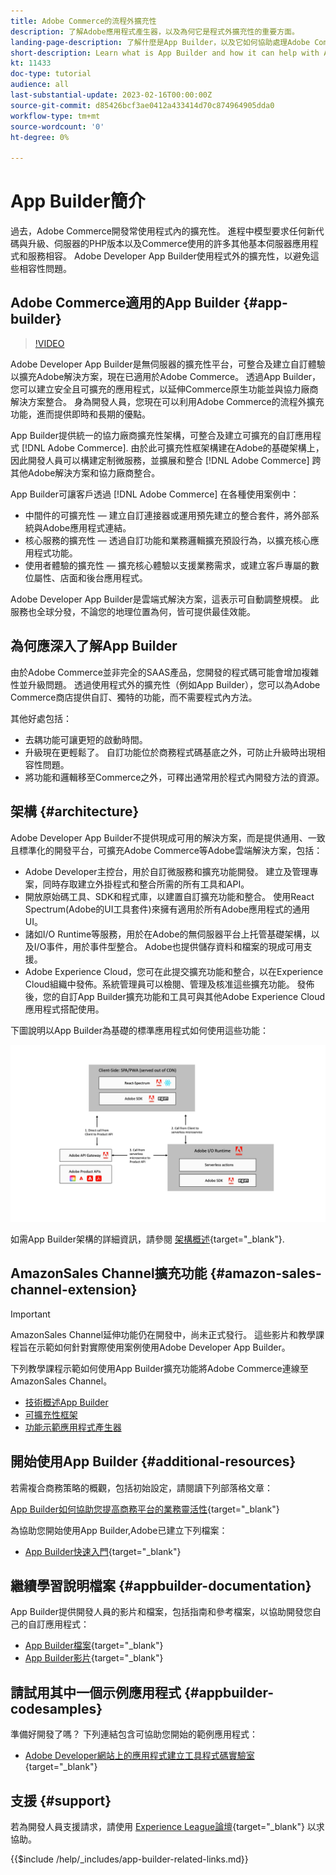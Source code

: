 ```yaml
---
title: Adobe Commerce的流程外擴充性
description: 了解Adobe應用程式產生器，以及為何它是程式外擴充性的重要方面。
landing-page-description: 了解什麼是App Builder，以及它如何協助處理Adobe Commerce開發策略。
short-description: Learn what is App Builder and how it can help with Adobe Commerce development strategies.
kt: 11433
doc-type: tutorial
audience: all
last-substantial-update: 2023-02-16T00:00:00Z
source-git-commit: d85426bcf3ae0412a433414d70c874964905dda0
workflow-type: tm+mt
source-wordcount: '0'
ht-degree: 0%

---
```



# App Builder簡介

過去，Adobe Commerce開發常使用程式內的擴充性。 進程中模型要求任何新代碼與升級、伺服器的PHP版本以及Commerce使用的許多其他基本伺服器應用程式和服務相容。 Adobe Developer App Builder使用程式外的擴充性，以避免這些相容性問題。

## Adobe Commerce適用的App Builder {#app-builder}

>[!VIDEO](https://video.tv.adobe.com/v/3412839?quality=12&learn=on)

Adobe Developer App Builder是無伺服器的擴充性平台，可整合及建立自訂體驗以擴充Adobe解決方案，現在已適用於Adobe Commerce。 透過App Builder，您可以建立安全且可擴充的應用程式，以延伸Commerce原生功能並與協力廠商解決方案整合。 身為開發人員，您現在可以利用Adobe Commerce的流程外擴充功能，進而提供即時和長期的優點。

App Builder提供統一的協力廠商擴充性架構，可整合及建立可擴充的自訂應用程式 [!DNL Adobe Commerce]. 由於此可擴充性框架構建在Adobe的基礎架構上，因此開發人員可以構建定制微服務，並擴展和整合 [!DNL Adobe Commerce] 跨其他Adobe解決方案和協力廠商整合。

App Builder可讓客戶透過 [!DNL Adobe Commerce] 在各種使用案例中：

* 中間件的可擴充性 — 建立自訂連接器或運用預先建立的整合套件，將外部系統與Adobe應用程式連結。
* 核心服務的擴充性 — 透過自訂功能和業務邏輯擴充預設行為，以擴充核心應用程式功能。
* 使用者體驗的擴充性 — 擴充核心體驗以支援業務需求，或建立客戶專屬的數位屬性、店面和後台應用程式。

Adobe Developer App Builder是雲端式解決方案，這表示可自動調整規模。 此服務也全球分發，不論您的地理位置為何，皆可提供最佳效能。

## 為何應深入了解App Builder

由於Adobe Commerce並非完全的SAAS產品，您開發的程式碼可能會增加複雜性並升級問題。 透過使用程式外的擴充性（例如App Builder），您可以為Adobe Commerce商店提供自訂、獨特的功能，而不需要程式內方法。

其他好處包括：

* 去耦功能可讓更短的啟動時間。
* 升級現在更輕鬆了。 自訂功能位於商務程式碼基底之外，可防止升級時出現相容性問題。
* 將功能和邏輯移至Commerce之外，可釋出通常用於程式內開發方法的資源。

## 架構 {#architecture}

Adobe Developer App Builder不提供現成可用的解決方案，而是提供通用、一致且標準化的開發平台，可擴充Adobe Commerce等Adobe雲端解決方案，包括：

* Adobe Developer主控台，用於自訂微服務和擴充功能開發。 建立及管理專案，同時存取建立外掛程式和整合所需的所有工具和API。
* 開放原始碼工具、SDK和程式庫，以建置自訂擴充功能和整合。 使用React Spectrum(Adobe的UI工具套件)來擁有適用於所有Adobe應用程式的通用UI。
* 諸如I/O Runtime等服務，用於在Adobe的無伺服器平台上托管基礎架構，以及I/O事件，用於事件型整合。 Adobe也提供儲存資料和檔案的現成可用支援。
* Adobe Experience Cloud，您可在此提交擴充功能和整合，以在Experience Cloud組織中發佈。系統管理員可以檢閱、管理及核准這些擴充功能。 發佈後，您的自訂App Builder擴充功能和工具可與其他Adobe Experience Cloud應用程式搭配使用。

下圖說明以App Builder為基礎的標準應用程式如何使用這些功能：

![架構](/help/assets/app-builder/app-builder-architecture.jpeg)

如需App Builder架構的詳細資訊，請參閱 [架構概述](https://developer.adobe.com/app-builder/docs/guides/){target="_blank"}.

## AmazonSales Channel擴充功能 {#amazon-sales-channel-extension}

>[!IMPORTANT]
>
>AmazonSales Channel延伸功能仍在開發中，尚未正式發行。  這些影片和教學課程旨在示範如何針對實際使用案例使用Adobe Developer App Builder。

下列教學課程示範如何使用App Builder擴充功能將Adobe Commerce連線至AmazonSales Channel。

* [技術概述App Builder](../app-builder/app-builder-technical-overview.md)
* [可擴充性框架](../app-builder/extensibility-framework-commerce-eventing.md)
* [功能示範應用程式產生器](../app-builder/app-builder-functional-demonstration.md)

## 開始使用App Builder {#additional-resources}

若需複合商務策略的概觀，包括初始設定，請閱讀下列部落格文章：

[App Builder如何協助您提高商務平台的業務靈活性](https://business.adobe.com/blog/how-to/how-app-builder-helps-you-implement-a-composable-commerce-strategy){target="_blank"}

為協助您開始使用App Builder,Adobe已建立下列檔案：

* [App Builder快速入門](https://developer.adobe.com/app-builder/docs/getting_started/){target="_blank"}

## 繼續學習說明檔案 {#appbuilder-documentation}

App Builder提供開發人員的影片和檔案，包括指南和參考檔案，以協助開發您自己的自訂應用程式：

* [App Builder檔案](https://developer.adobe.com/app-builder/docs/overview/){target="_blank"}
* [App Builder影片](https://www.youtube.com/playlist?list=PLcVEYUqU7VRfDij-Jbjyw8S8EzW073F_o){target="_blank"}

## 請試用其中一個示例應用程式 {#appbuilder-codesamples}

準備好開發了嗎？ 下列連結包含可協助您開始的範例應用程式：

* [Adobe Developer網站上的應用程式建立工具程式碼實驗室](https://developer.adobe.com/app-builder/docs/resources/){target="_blank"}

## 支援 {#support}

若為開發人員支援請求，請使用 [Experience League論壇](https://experienceleaguecommunities.adobe.com/t5/app-builder/ct-p/project-firefly){target="_blank"} 以求協助。

{{$include /help/_includes/app-builder-related-links.md}}
